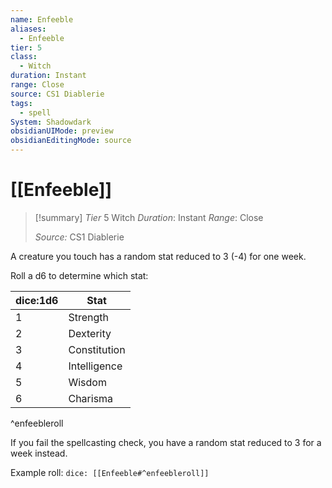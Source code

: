 ```yaml
---
name: Enfeeble
aliases:
  - Enfeeble
tier: 5
class:
  - Witch
duration: Instant
range: Close
source: CS1 Diablerie
tags:
  - spell
System: Shadowdark
obsidianUIMode: preview
obsidianEditingMode: source
---
```








 # [[Enfeeble]]

>[!summary]
> *Tier* 5
> Witch
> *Duration*: Instant
> *Range*: Close
> 
> *Source:* CS1 Diablerie


A creature you touch has a random stat reduced to 3 (-4) for one week. 

Roll a d6 to determine which stat: 

| dice:1d6 | Stat         |
| -------- | ------------ |
| 1        | Strength     |
| 2        | Dexterity    |
| 3        | Constitution |
| 4        | Intelligence |
| 5        | Wisdom       |
| 6        | Charisma     |
^enfeebleroll

If you fail the spellcasting check, you have a random stat reduced to 3 for a week instead.

Example roll: `dice: [[Enfeeble#^enfeebleroll]]`